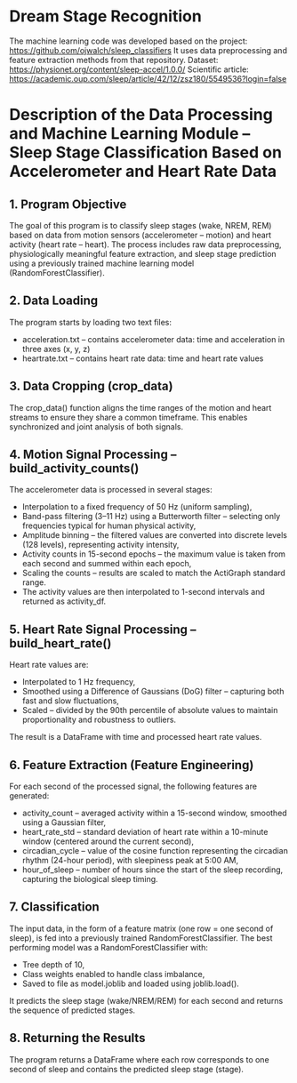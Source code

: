 # Dream Stage Recognition
The machine learning code was developed based on the project: https://github.com/ojwalch/sleep_classifiers
It uses data preprocessing and feature extraction methods from that repository.
Dataset: https://physionet.org/content/sleep-accel/1.0.0/
Scientific article: https://academic.oup.com/sleep/article/42/12/zsz180/5549536?login=false

# Description of the Data Processing and Machine Learning Module – Sleep Stage Classification Based on Accelerometer and Heart Rate Data
## 1. Program Objective
   The goal of this program is to classify sleep stages (wake, NREM, REM) based on data from motion sensors (accelerometer – motion) and heart activity (heart rate – heart). The process includes raw data preprocessing, physiologically meaningful feature extraction, and sleep stage prediction using a previously trained machine learning model (RandomForestClassifier).

## 2. Data Loading
   The program starts by loading two text files:

- acceleration.txt – contains accelerometer data: time and acceleration in three axes (x, y, z)
- heartrate.txt – contains heart rate data: time and heart rate values

## 3. Data Cropping (crop_data)
   The crop_data() function aligns the time ranges of the motion and heart streams to ensure they share a common timeframe. This enables synchronized and joint analysis of both signals.

## 4. Motion Signal Processing – build_activity_counts()
   The accelerometer data is processed in several stages:

- Interpolation to a fixed frequency of 50 Hz (uniform sampling),
- Band-pass filtering (3–11 Hz) using a Butterworth filter – selecting only frequencies typical for human physical activity,
- Amplitude binning – the filtered values are converted into discrete levels (128 levels), representing activity intensity,
- Activity counts in 15-second epochs – the maximum value is taken from each second and summed within each epoch,
- Scaling the counts – results are scaled to match the ActiGraph standard range.
- The activity values are then interpolated to 1-second intervals and returned as activity_df.

## 5. Heart Rate Signal Processing – build_heart_rate()
   Heart rate values are:

- Interpolated to 1 Hz frequency,
- Smoothed using a Difference of Gaussians (DoG) filter – capturing both fast and slow fluctuations,
- Scaled – divided by the 90th percentile of absolute values to maintain proportionality and robustness to outliers.

The result is a DataFrame with time and processed heart rate values.

## 6. Feature Extraction (Feature Engineering)
   For each second of the processed signal, the following features are generated:

- activity_count – averaged activity within a 15-second window, smoothed using a Gaussian filter,
- heart_rate_std – standard deviation of heart rate within a 10-minute window (centered around the current second),
- circadian_cycle – value of the cosine function representing the circadian rhythm (24-hour period), with sleepiness peak at 5:00 AM,
- hour_of_sleep – number of hours since the start of the sleep recording, capturing the biological sleep timing.

## 7. Classification
   The input data, in the form of a feature matrix (one row = one second of sleep), is fed into a previously trained RandomForestClassifier.
   The best performing model was a RandomForestClassifier with:

- Tree depth of 10,
- Class weights enabled to handle class imbalance,
- Saved to file as model.joblib and loaded using joblib.load().

It predicts the sleep stage (wake/NREM/REM) for each second and returns the sequence of predicted stages.

## 8. Returning the Results
   The program returns a DataFrame where each row corresponds to one second of sleep and contains the predicted sleep stage (stage).